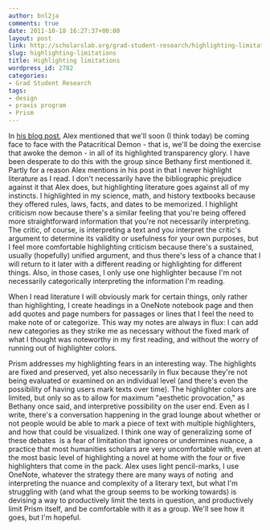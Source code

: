 ```yaml
---
author: bnl2ja
comments: true
date: 2011-10-18 16:27:37+00:00
layout: post
link: http://scholarslab.org/grad-student-research/highlighting-limitations/
slug: highlighting-limitations
title: Highlighting limitations
wordpress_id: 2782
categories:
- Grad Student Research
tags:
- design
- praxis program
- Prism
---
```


In [his blog post](http://www.scholarslab.org/praxis-program/design-to-play/), Alex mentioned that we'll soon (I think today) be coming face to face with the Patacritical Demon - that is, we'll be doing the exercise that awoke the demon - in all of its highlighted transparency glory. I have been desperate to do this with the group since Bethany first mentioned it. Partly for a reason Alex mentions in his post in that I never highlight literature as I read. I don't necessarily have the bibliographic prejudice against it that Alex does, but highlighting literature goes against all of my instincts. I highlighted in my science, math, and history textbooks because they offered rules, laws, facts, and dates to be memorized. I highlight criticism now because there's a similar feeling that you're being offered more straightforward information that you're not necessarily interpreting. The critic, of course, is interpreting a text and you interpret the critic's argument to determine its validity or usefulness for your own purposes, but I feel more comfortable highlighting criticism because there's a sustained, usually (hopefully) unified argument, and thus there's less of a chance that I will return to it later with a different reading or highlighting for different things. Also, in those cases, I only use one highlighter because I'm not necessarily categorically interpreting the information I'm reading.

When I read literature I will obviously mark for certain things, only rather than highlighting, I create headings in a OneNote notebook page and then add quotes and page numbers for passages or lines that I feel the need to make note of or categorize. This way my notes are always in flux: I can add new categories as they strike me as necessary without the fixed mark of what I thought was noteworthy in my first reading, and without the worry of running out of highlighter colors.

Prism addresses my highlighting fears in an interesting way. The highlights are fixed and preserved, yet also necessarily in flux because they're not being evaluated or examined on an individual level (and there's even the possibility of having users mark texts over time). The highlighter colors are limited, but only so as to allow for maximum "aesthetic provocation," as Bethany once said, and interpretive possibility on the user end. Even as I write, there's a conversation happening in the grad lounge about whether or not people would be able to mark a piece of text with multiple highlighters, and how that could be visualized. I think one way of generalizing some of these debates  is a fear of limitation that ignores or undermines nuance, a practice that most humanities scholars are very uncomfortable with, even at the most basic level of highlighting a novel at home with the four or five highlighters that come in the pack. Alex uses light pencil-marks, I use OneNote, whatever the strategy there are many ways of noting  and interpreting the nuance and complexity of a literary text, but what I'm struggling with (and what the group seems to be working towards) is devising a way to productively limit the texts in question, and productively limit Prism itself, and be comfortable with it as a group. We'll see how it goes, but I'm hopeful.
